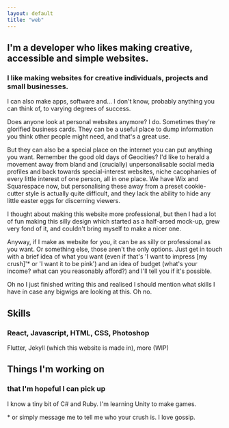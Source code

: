 ```yaml
---
layout: default
title: "web"
---
```


## I'm a developer who likes making creative, accessible and simple websites.

### I like making websites for creative individuals, projects and small businesses.

I can also make apps, software and... I don't know, probably anything you can think of, to varying degrees of success.

Does anyone look at personal websites anymore? I do. Sometimes they're glorified business cards. They can be a useful place to dump information you think other people might need, and that's a great use.

But they can also be a special place on the internet you can put anything you want. Remember the good old days of Geocities? I'd like to herald a movement away from bland and (crucially) unpersonalisable social media profiles and back towards special-interest websites, niche cacophanies of every little interest of one person, all in one place. We have Wix and Squarespace now, but personalising these away from a preset cookie-cutter style is actually quite difficult, and they lack the ability to hide any little easter eggs for discerning viewers.

I thought about making this website more professional, but then I had a lot of fun making this silly design which started as a half-arsed mock-up, grew very fond of it, and couldn't bring myself to make a nicer one.

Anyway, if I make as website for you, it can be as silly or professional as you want. Or something else, those aren't the only options. Just get in touch with a brief idea of what you want (even if that's 'I want to impress [my crush]'\* or 'I want it to be pink') and an idea of budget (what's your income? what can you reasonably afford?) and I'll tell you if it's possible.

Oh no I just finished writing this and realised I should mention what skills I have in case any bigwigs are looking at this. Oh no.

## Skills

### React, Javascript, HTML, CSS, Photoshop

Flutter, Jekyll (which this website is made in), more (WIP)

## Things I'm working on

### that I'm hopeful I can pick up

I know a tiny bit of C# and Ruby. I'm learning Unity to make games.

\* or simply message me to tell me who your crush is. I love gossip.
